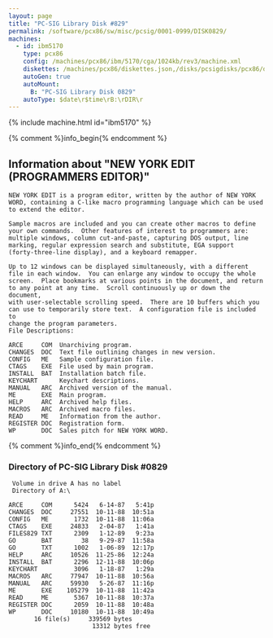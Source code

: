 ```yaml
---
layout: page
title: "PC-SIG Library Disk #829"
permalink: /software/pcx86/sw/misc/pcsig/0001-0999/DISK0829/
machines:
  - id: ibm5170
    type: pcx86
    config: /machines/pcx86/ibm/5170/cga/1024kb/rev3/machine.xml
    diskettes: /machines/pcx86/diskettes.json,/disks/pcsigdisks/pcx86/diskettes.json
    autoGen: true
    autoMount:
      B: "PC-SIG Library Disk 0829"
    autoType: $date\r$time\rB:\rDIR\r
---
```


{% include machine.html id="ibm5170" %}

{% comment %}info_begin{% endcomment %}

## Information about "NEW YORK EDIT (PROGRAMMERS EDITOR)"

    NEW YORK EDIT is a program editor, written by the author of NEW YORK
    WORD, containing a C-like macro programming language which can be used
    to extend the editor.
    
    Sample macros are included and you can create other macros to define
    your own commands.  Other features of interest to programmers are:
    multiple windows, column cut-and-paste, capturing DOS output, line
    marking, regular expression search and substitute, EGA support
    (forty-three-line display), and a keyboard remapper.
    
    Up to 12 windows can be displayed simultaneously, with a different
    file in each window.  You can enlarge any window to occupy the whole
    screen.  Place bookmarks at various points in the document, and return
    to any point at any time.  Scroll continuously up or down the document,
    with user-selectable scrolling speed.  There are 10 buffers which you
    can use to temporarily store text.  A configuration file is included to
    change the program parameters.
    File Descriptions:
    
    ARCE     COM  Unarchiving program.
    CHANGES  DOC  Text file outlining changes in new version.
    CONFIG   ME   Sample configuration file.
    CTAGS    EXE  File used by main program.
    INSTALL  BAT  Installation batch file.
    KEYCHART      Keychart descriptions.
    MANUAL   ARC  Archived version of the manual.
    ME       EXE  Main program.
    HELP     ARC  Archived help files.
    MACROS   ARC  Archived macro files.
    READ     ME   Information from the author.
    REGISTER DOC  Registration form.
    WP       DOC  Sales pitch for NEW YORK WORD.
{% comment %}info_end{% endcomment %}


### Directory of PC-SIG Library Disk #0829

     Volume in drive A has no label
     Directory of A:\

    ARCE     COM      5424   6-14-87   5:41p
    CHANGES  DOC     27551  10-11-88  10:51a
    CONFIG   ME       1732  10-11-88  11:06a
    CTAGS    EXE     24833   2-04-87   1:41a
    FILES829 TXT      2309   1-12-89   9:23a
    GO       BAT        38   9-29-87  11:58a
    GO       TXT      1002   1-06-89  12:17p
    HELP     ARC     10526  11-25-86  12:24a
    INSTALL  BAT      2296  12-11-88  10:06p
    KEYCHART          3096   1-18-87   1:29a
    MACROS   ARC     77947  10-11-88  10:56a
    MANUAL   ARC     59930   5-26-87  11:16p
    ME       EXE    105279  10-11-88  11:42a
    READ     ME       5367  10-11-88  10:37a
    REGISTER DOC      2059  10-11-88  10:48a
    WP       DOC     10180  10-11-88  10:49a
           16 file(s)     339569 bytes
                           13312 bytes free
